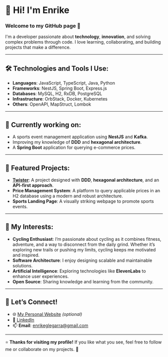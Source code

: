 # 👋 Hi! I'm Enrike

### Welcome to my GitHub page 🚀

I'm a developer passionate about **technology**, **innovation**, and solving complex problems through code. I love learning, collaborating, and building projects that make a difference.

---

## 🛠️ Technologies and Tools I Use:
- **Languages**: JavaScript, TypeScript, Java, Python
- **Frameworks**: NestJS, Spring Boot, Express.js
- **Databases**: MySQL, H2, RxDB, PostgreSQL
- **Infrastructure**: OrbStack, Docker, Kubernetes
- **Others**: OpenAPI, MapStruct, Lombok

---

## 🌱 Currently working on:
- A sports event management application using **NestJS** and **Kafka**.
- Improving my knowledge of **DDD** and **hexagonal architecture**.
- A **Spring Boot** application for querying e-commerce prices.

---

## 🚀 Featured Projects:
- **[Twister](https://github.com/your_username/twister)**: A project designed with **DDD**, **hexagonal architecture**, and an **API-first approach**.
- **Price Management System**: A platform to query applicable prices in an H2 database using a modern and robust architecture.
- **Sports Landing Page**: A visually striking webpage to promote sports events.

---

## 🎯 My Interests:
- **Cycling Enthusiast**: I’m passionate about cycling as it combines fitness, adventure, and a way to disconnect from the daily grind. Whether it’s exploring new trails or pushing my limits, cycling keeps me motivated and inspired.
- **Software Architecture**: I enjoy designing scalable and maintainable solutions.
- **Artificial Intelligence**: Exploring technologies like **ElevenLabs** to enhance user experiences.
- **Open Source**: Sharing knowledge and learning from the community.

---

## 🤝 Let’s Connect!
- 🌐 [My Personal Website](https://yourwebsite.com) *(optional)*
- 💼 [LinkedIn](https://www.linkedin.com/in/enrikegonzalolegarra/)
- 📫 **Email**: enrikeglegarra@gmail.com

---

⭐ **Thanks for visiting my profile!** If you like what you see, feel free to follow me or collaborate on my projects. 🎉
